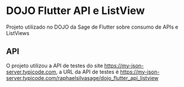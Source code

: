 # DOJO Flutter API e ListView

Projeto utilizado no DOJO da Sage de Flutter sobre consumo de APIs e ListViews

## API

O projeto utilizou a API de testes do site https://my-json-server.typicode.com, a URL da API de testes é https://my-json-server.typicode.com/raphaelsilvasage/dojo_flutter_api_listview